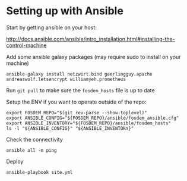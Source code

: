 # Setting up with Ansible

Start by getting ansible on your host:

http://docs.ansible.com/ansible/intro_installation.html#installing-the-control-machine

Add some ansible galaxy packages (may require sudo to install on your machine)

    ansible-galaxy install netzwirt.bind geerlingguy.apache andreaswolf.letsencrypt williamyeh.prometheus

Run `git pull` to make sure the `fosdem_hosts` file is up to date

Setup the ENV if you want to operate outside of the repo:

    export FOSDEM_REPO="$(git rev-parse --show-toplevel)"
    export ANSIBLE_CONFIG="${FOSDEM_REPO}/ansible/fosdem_ansible.cfg"
    export ANSIBLE_INVENTORY="${FOSDEM_REPO}/ansible/fosdem_hosts"
    ls -l "${ANSIBLE_CONFIG}" "${ANSIBLE_INVENTORY}"

Check the connectivity

    ansible all -m ping 

Deploy

    ansible-playbook site.yml
